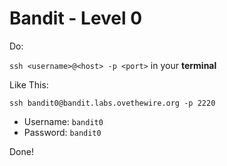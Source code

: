 # Bandit - Level 0

Do:

```ssh <username>@<host> -p <port>``` in your <b>terminal</b>

Like This:

```ssh bandit0@bandit.labs.ovethewire.org -p 2220```

- Username: ```bandit0```
- Password: ```bandit0```

Done!